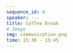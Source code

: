 ```yaml
---
sequence_id: 4
speaker: ---
title: Coffee Break
# Image
img: communication.png
time: 15:30 - 15:45
---
```

